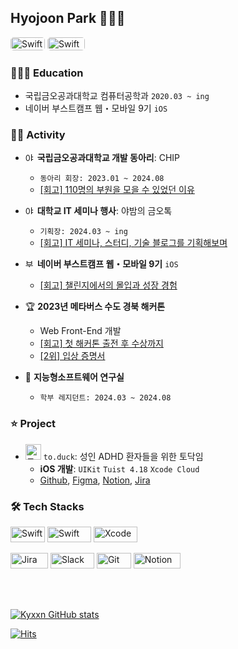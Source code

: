 ## Hyojoon Park 👨🏻‍💻
<img alt="Swift" width="55" height="21" style="border-radius: 5px;" src="https://img.shields.io/badge/Swift-FFFFFF?style=flat&logo=swift&logoColor=F05137"> <img alt="Swift" width="60" height="21" style="border-radius: 5px;" src="https://img.shields.io/badge/Xcode-FFFFFF?style=flat&logo=Xcode&logoColor=258BEE">


### 👨🏻‍🎓 Education
- 국립금오공과대학교 컴퓨터공학과 `2020.03 ~ ing`
- 네이버 부스트캠프 웹・모바일 9기 `iOS`

### 🏃🏻 Activity
- <img width="15" src="https://github.com/user-attachments/assets/0f86978a-9fc0-4048-bf6b-ad79478ff7d4" alt="야금톡 로고"> **국립금오공과대학교 개발 동아리**: CHIP
    - `동아리 회장: 2023.01 ~ 2024.08`
    - [[회고] 110명의 부원을 모을 수 있었던 이유](https://blog.naver.com/kyxxn_/223508403143)
-  <img width="15" src="https://github.com/user-attachments/assets/2d9c08a0-2fb1-4b4e-b4ea-be8cf54f213f" alt="야금톡 로고"> **대학교 IT 세미나 행사**: 야밤의 금오톡
    - `기획장: 2024.03 ~ ing`
    - [[회고] IT 세미나, 스터디, 기술 블로그를 기획해보며](https://blog.naver.com/kyxxn_)

      
- <img width="15" src="https://github.com/user-attachments/assets/ff54df1b-9c95-49de-8d65-30315483a6ae" alt="부스트캠프 로고"> **네이버 부스트캠프 웹・모바일 9기** `iOS`
    - [[회고] 챌린지에서의 몰입과 성장 경험](https://blog.naver.com/kyxxn_/223542686446)
- 🏆 **2023년 메타버스 수도 경북 해커톤**
    - Web Front-End 개발
    - [[회고] 첫 해커톤 출전 후 수상까지](https://blog.naver.com/kyxxn_/223302995857)
    - [[2위] 입상 증명서](https://ibb.co/sWNmTpR)
- 🥼 **지능형소프트웨어 연구실**
    - `학부 레지던트: 2024.03 ~ 2024.08`

### ⭐️ Project
- <img width="25" src="https://github.com/user-attachments/assets/ce478471-d90c-4b46-afc0-0e345123da9d" alt="토덕 로고"> `to.duck`: 성인 ADHD 환자들을 위한 토닥임
    - **iOS 개발**: `UIKit` `Tuist 4.18` `Xcode Cloud`
    - [Github](https://github.com/toduck-App), [Figma](https://www.figma.com/design/u270kM7D2YRtsbz6rsEYWk/To.duck?node-id=0-1&t=1o5klrXVhp6MNde5-0), [Notion](https://kyxxn.notion.site/to-duck-dfa389d8e7c94be2b35695f79d40e5a5?pvs=4), [Jira](https://gywns626.atlassian.net/jira/software/projects/TOD/boards/3)

### 🛠️ Tech Stacks
<img alt="Swift" width="55" height="25" src="https://img.shields.io/badge/iOS-FFFFFF?style=flat-square&logo=ios&logoColor=black"> <img alt="Swift" width="70" height="25" src="https://img.shields.io/badge/swift-F54A2A?style=for-the-badge&logo=swift&logoColor=white"> <img alt="Xcode" width="70" height="25" src="https://img.shields.io/badge/Xcode-007ACC?style=for-the-badge&logo=Xcode&logoColor=white">

<img alt="Jira" width="60" height="25" src="https://img.shields.io/badge/jira-147EFB?style=for-the-badge&logo=Jira&logoColor=white"> <img alt="Slack" width="70" height="25" src="https://img.shields.io/badge/Slack-4A154B?style=for-the-badge&logo=slack&logoColor=white"> <img alt="Git" width="55" height="25" src="https://img.shields.io/badge/git-%23F05033.svg?style=for-the-badge&logo=git&logoColor=white"> <img alt="Notion" width="75" height="25" src="https://img.shields.io/badge/Notion-%23FFFFFF.svg?style=flat-square&logo=notion&logoColor=black">

<br>
<br>

[![Kyxxn GitHub stats](https://github-readme-stats.vercel.app/api?username=kyxxn)](https://github.com/kyxxn/github-readme-stats)

[![Hits](https://hits.seeyoufarm.com/api/count/incr/badge.svg?url=https%3A%2F%2Fgithub.com%2Fkyxxn%2Fhit-counter&count_bg=%23868686&title_bg=%23000000&icon=&icon_color=%23F7F7F7&title=hits&edge_flat=false)](https://hits.seeyoufarm.com)
